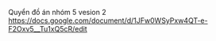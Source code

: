 Quyển đồ án nhóm 5 vesion 2
https://docs.google.com/document/d/1JFw0WSyPxw4QT-e-F2Oxv5__Tu1xQ5cR/edit
